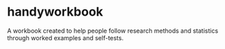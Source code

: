 # handyworkbook
A workbook created to help people follow research methods and statistics through worked examples and self-tests.
